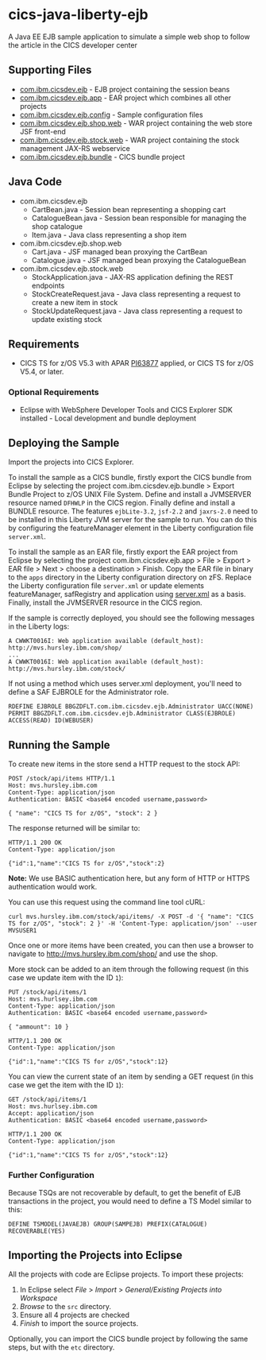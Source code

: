 # cics-java-liberty-ejb
A Java EE EJB sample application to simulate a simple web shop to follow the article in the CICS developer center

## Supporting Files
* [com.ibm.cicsdev.ejb](src/com.ibm.cicsdev.ejb) - EJB project containing the session beans
* [com.ibm.cicsdev.ejb.app](src/com.ibm.cicsdev.ejb.app) - EAR project which combines all other projects
* [com.ibm.cicsdev.ejb.config](etc/config) - Sample configuration files
* [com.ibm.cicsdev.ejb.shop.web](src/com.ibm.cicsdev.shop.web) - WAR project containing the web store JSF front-end
* [com.ibm.cicsdev.ejb.stock.web](src/com.ibm.cicsdev.ejb.stock.web) - WAR project containing the stock management JAX-RS webservice
* [com.ibm.cicsdev.ejb.bundle](etc/com.ibm.cicsdev.ejb.bundle) - CICS bundle project

## Java Code
* com.ibm.cicsdev.ejb
  * CartBean.java - Session bean representing a shopping cart
  * CatalogueBean.java - Session bean responsible for managing the shop catalogue
  * Item.java - Java class representing a shop item
* com.ibm.cicsdev.ejb.shop.web
  * Cart.java - JSF managed bean proxying the CartBean
  * Catalogue.java - JSF managed bean proxying the CatalogueBean
* com.ibm.cicsdev.ejb.stock.web
  * StockApplication.java - JAX-RS application defining the REST endpoints
  * StockCreateRequest.java - Java class representing a request to create a new item in stock
  * StockUpdateRequest.java - Java class representing a request to update existing stock

## Requirements
* CICS TS for z/OS V5.3 with APAR [PI63877](http://www-01.ibm.com/support/docview.wss?uid=swg1PI63877) applied, or CICS TS for z/OS V5.4, or later.

### Optional Requirements
* Eclipse with WebSphere Developer Tools and CICS Explorer SDK installed - Local development and bundle deployment

## Deploying the Sample
Import the projects into CICS Explorer. 

To install the sample as a CICS bundle, firstly export the CICS bundle from Eclipse by selecting the project com.ibm.cicsdev.ejb.bundle > Export Bundle Project to z/OS UNIX File System. Define and install a JVMSERVER resource named `DFHWLP` in the CICS region. Finally define and install a BUNDLE resource. The features `ejbLite-3.2`, `jsf-2.2` and `jaxrs-2.0` need to be installed in this Liberty JVM server for the sample to run. You can do this by configuring the featureManager element in the Liberty configuration file `server.xml`.

To install the sample as an EAR file, firstly export the EAR project from Eclipse by selecting the project com.ibm.cicsdev.ejb.app > File > Export > EAR file > Next > choose a destination > Finish. Copy the EAR file in binary to the `apps` directory in the Liberty configuration directory on zFS. Replace the Liberty configuration file `server.xml` or update elements featureManager, safRegistry and application using [server.xml](etc/config/server.xml) as a basis. Finally, install the JVMSERVER resource in the CICS region.

If the sample is correctly deployed, you should see the following messages in the Liberty logs:

```
A CWWKT0016I: Web application available (default_host): http://mvs.hursley.ibm.com/shop/
...
A CWWKT0016I: Web application available (default_host): http://mvs.hursley.ibm.com/stock/
```

If not using a method which uses server.xml deployment, you'll need to define a SAF EJBROLE for the Administrator role.

```
RDEFINE EJBROLE BBGZDFLT.com.ibm.cicsdev.ejb.Administrator UACC(NONE) 
PERMIT BBGZDFLT.com.ibm.cicsdev.ejb.Administrator CLASS(EJBROLE) ACCESS(READ) ID(WEBUSER) 
```

## Running the Sample
To create new items in the store send a HTTP request to the stock API:

```http
POST /stock/api/items HTTP/1.1
Host: mvs.hursley.ibm.com
Content-Type: application/json
Authentication: BASIC <base64 encoded username,password>

{ "name": "CICS TS for z/OS", "stock": 2 }
```
The response returned will be similar to:

```http
HTTP/1.1 200 OK
Content-Type: application/json

{"id":1,"name":"CICS TS for z/OS","stock":2}
```

**Note:** We use BASIC authentication here, but any form of HTTP or HTTPS authentication would work.

You can use this request using the command line tool cURL:

```shell
curl mvs.hursley.ibm.com/stock/api/items/ -X POST -d '{ "name": "CICS TS for z/OS", "stock": 2 }' -H 'Content-Type: application/json' --user MVSUSER1
```

Once one or more items have been created, you can then use a browser to navigate to http://mvs.hursley.ibm.com/shop/ and use the shop.

More stock can be added to an item through the following request (in this case we update item with the ID `1`):

```http
PUT /stock/api/items/1
Host: mvs.hurlsey.ibm.com
Content-Type: application/json
Authentication: BASIC <base64 encoded username,password>

{ "ammount": 10 }
```

```http
HTTP/1.1 200 OK
Content-Type: application/json

{"id":1,"name":"CICS TS for z/OS","stock":12}
```

You can view the current state of an item by sending a GET request (in this case we get the item with the ID `1`):

```http
GET /stock/api/items/1
Host: mvs.hurlsey.ibm.com
Accept: application/json
Authentication: BASIC <base64 encoded username,password>
```

```http
HTTP/1.1 200 OK
Content-Type: application/json

{"id":1,"name":"CICS TS for z/OS","stock":12}
```

### Further Configuration
Because TSQs are not recoverable by default, to get the benefit of EJB transactions in the project, you would need to define a TS Model similar to this:

```
DEFINE TSMODEL(JAVAEJB) GROUP(SAMPEJB) PREFIX(CATALOGUE) RECOVERABLE(YES)
```

## Importing the Projects into Eclipse
All the projects with code are Eclipse projects. To import these projects:

1. In Eclipse select *File* > *Import* > *General/Existing Projects into Workspace*
2. *Browse* to the `src` directory.
3. Ensure all 4 projects are checked
4. *Finish* to import the source projects.

Optionally, you can import the CICS bundle project by following the same steps, but with the `etc` directory.
